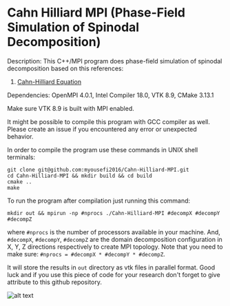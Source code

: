 # Cahn Hilliard MPI (Phase-Field Simulation of Spinodal Decomposition)

Description: This C++/MPI program does phase-field simulation of spinodal decomposition based on this references:

1. [Cahn-Hilliard Equation](https://en.wikipedia.org/wiki/Cahn%E2%80%93Hilliard_equation)

Dependencies: OpenMPI 4.0.1, Intel Compiler 18.0, VTK 8.9, CMake 3.13.1

Make sure VTK 8.9 is built with MPI enabled.

It might be possible to compile this program with GCC compiler as well. Please create an issue if you encountered any error or unexpected behavior.

In order to compile the program use these commands in UNIX shell terminals:

```
git clone git@github.com:myousefi2016/Cahn-Hilliard-MPI.git
cd Cahn-Hilliard-MPI && mkdir build && cd build
cmake ..
make
```

To run the program after compilation just running this command:

```
mkdir out && mpirun -np #nprocs ./Cahn-Hilliard-MPI #decompX #decompY #decompZ
```

where `#nprocs` is the number of processors available in your machine. And, `#decompX`, `#decompY`, `#decompZ` are the domain decomposition configuration in X, Y, Z directions respectively to create MPI topology. Note that you need to make sure: `#nprocs = #decompX * #decompY * #decompZ`.


It will store the results in `out` directory as vtk files in parallel format. Good luck and if you use this piece of code for your research don't forget to give attribute to this github repository.

![alt text](https://raw.githubusercontent.com/myousefi2016/Cahn-Hilliard-MPI/master/animation/out.gif)

